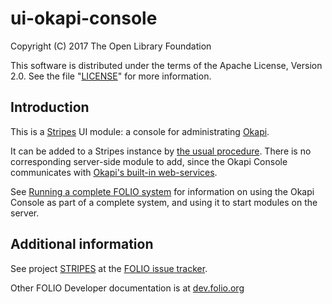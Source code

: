 # ui-okapi-console

Copyright (C) 2017 The Open Library Foundation

This software is distributed under the terms of the Apache License,
Version 2.0. See the file "[LICENSE](LICENSE)" for more information.

## Introduction

This is a
[Stripes](https://github.com/folio-org/stripes-core)
UI module: a console for administrating
[Okapi](https://github.com/folio-org/okapi).

It can be added to a Stripes instance by
[the usual procedure](https://github.com/folio-org/stripes-core/blob/master/doc/quick-start.md).
There is no corresponding server-side module to add, since the
Okapi Console communicates with
[Okapi's built-in web-services](https://github.com/folio-org/okapi/blob/master/doc/guide.md#okapis-own-web-services).

See [Running a complete FOLIO system](doc/running-a-complete-system.md)
for information on using the Okapi Console as part of a complete
system, and using it to start modules on the server.

## Additional information

See project [STRIPES](https://issues.folio.org/browse/STRIPES)
at the [FOLIO issue tracker](http://dev.folio.org/community/guide-issues).

Other FOLIO Developer documentation is at [dev.folio.org](http://dev.folio.org/)
